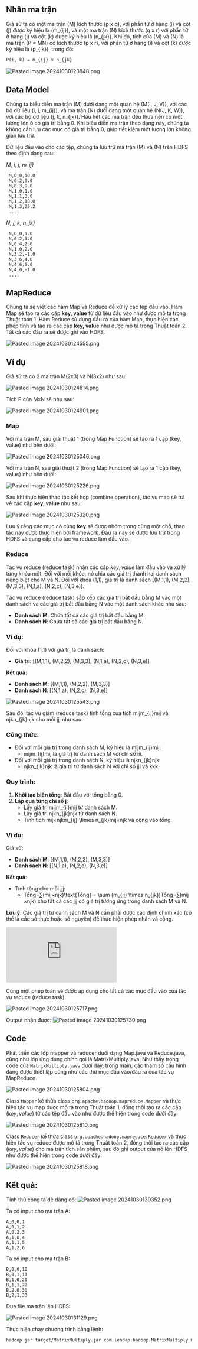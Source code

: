 ## Nhân ma trận

Giả sử ta có một ma trận (M) kích thước (p x q), với phần tử ở hàng (i) và cột (j) được ký hiệu là (m\_{ij}), và một ma trận (N) kích thước (q x r) với phần tử ở hàng (j) và cột (k) được ký hiệu là (n\_{jk}). Khi đó, tích của (M) và (N) là ma trận (P = MN) có kích thước (p x r), với phần tử ở hàng (i) và cột (k) được ký hiệu là (p\_{ik}), trong đó:

````latex
P(i, k) = m_{ij} x n_{jk}
````

![Pasted image 20241030123848.png](image/Pasted%20image%2020241030123848.png)

## Data Model

Chúng ta biểu diễn ma trận (M) dưới dạng một quan hệ (M(I, J, V)), với các bộ dữ liệu (i, j, m\_{ij}), và ma trận (N) dưới dạng một quan hệ (N(J, K, W)), với các bộ dữ liệu (j, k, n\_{jk}). Hầu hết các ma trận đều thưa nên có một lượng lớn ô có giá trị bằng 0. Khi biểu diễn ma trận theo dạng này, chúng ta không cần lưu các mục có giá trị bằng 0, giúp tiết kiệm một lượng lớn không gian lưu trữ. 

Dữ liệu đầu vào cho các tệp, chúng ta lưu trữ ma trận (M) và (N) trên HDFS theo định dạng sau:

*M, i, j, m_ij}*

````
 M,0,0,10.0
 M,0,2,9.0
 M,0,3,9.0
 M,1,0,1.0
 M,1,1,3.0
 M,1,2,18.0
 M,1,3,25.2
 ....
````

*N, j, k, n_jk}*

````
 N,0,0,1.0
 N,0,2,3.0
 N,0,4,2.0
 N,1,0,2.0
 N,3,2,-1.0
 N,3,6,4.0
 N,4,6,5.0
 N,4,0,-1.0
 ....
````

## MapReduce

Chúng ta sẽ viết các hàm Map và Reduce để xử lý các tệp đầu vào. Hàm Map sẽ tạo ra các cặp **key, value** từ dữ liệu đầu vào như được mô tả trong Thuật toán 1. Hàm Reduce sử dụng đầu ra của hàm Map, thực hiện các phép tính và tạo ra các cặp **key, value** như được mô tả trong Thuật toán 2. Tất cả các đầu ra sẽ được ghi vào HDFS.

![Pasted image 20241030124555.png](image/Pasted%20image%2020241030124555.png)

## Ví dụ

Giả sử ta có 2 ma trận M(2x3) và N(3x2) như sau:

![Pasted image 20241030124814.png](image/Pasted%20image%2020241030124814.png)

Tích P của MxN sẽ như sau:

![Pasted image 20241030124901.png](image/Pasted%20image%2020241030124901.png)

### Map

Với ma trận M, sau giải thuật 1 (trong Map Function) sẽ tạo ra 1 cặp (key, value) như bên dưới:

![Pasted image 20241030125046.png](image/Pasted%20image%2020241030125046.png)

Với ma trận  N, sau giải thuật 2 (trong Map Function) sẽ tạo ra 1 cặp (key, value) như bên dưới:

![Pasted image 20241030125226.png](image/Pasted%20image%2020241030125226.png)

Sau khi thực hiện thao tác kết hợp (combine operation), tác vụ map sẽ trả về các cặp **key, value** như sau:

![Pasted image 20241030125320.png](image/Pasted%20image%2020241030125320.png)

Lưu ý rằng các mục có cùng **key** sẽ được nhóm trong cùng một chỗ, thao tác này được thực hiện bởi framework. 
Đầu ra này sẽ được lưu trữ trong HDFS và cung cấp cho tác vụ reduce làm đầu vào.

### Reduce

Tác vụ reduce (reduce task) nhận các cặp $key, value$ làm đầu vào và xử lý từng khóa một. Đối với mỗi khóa, nó chia các giá trị thành hai danh sách riêng biệt cho M và N. Đối với khóa (1,1), giá trị là danh sách \[(M,1,1), (M,2,2), (M,3,3), (N,1,a), (N,2,c), (N,3,e)\].

Tác vụ reduce (reduce task) sắp xếp các giá trị bắt đầu bằng M vào một danh sách và các giá trị bắt đầu bằng N vào một danh sách khác như sau:

* **Danh sách M**: Chứa tất cả các giá trị bắt đầu bằng M.
* **Danh sách N**: Chứa tất cả các giá trị bắt đầu bằng N.

### Ví dụ:

Đối với khóa (1,1) với giá trị là danh sách:

* **Giá trị**: \[(M,1,1), (M,2,2), (M,3,3), (N,1,a), (N,2,c), (N,3,e)\]

**Kết quả:**

* **Danh sách M**: \[(M,1,1), (M,2,2), (M,3,3)\]
* **Danh sách N**: \[(N,1,a), (N,2,c), (N,3,e)\]

![Pasted image 20241030125543.png](image/Pasted%20image%2020241030125543.png)

Sau đó, tác vụ giảm (reduce task) tính tổng của tích mijm\_{ij}mij​ và njkn\_{jk}njk​ cho mỗi jjj như sau:

### Công thức:

* Đối với mỗi giá trị trong danh sách M, ký hiệu là mijm\_{ij}mij​:
  * mijm\_{ij}mij​ là giá trị từ danh sách M với chỉ số iii.
* Đối với mỗi giá trị trong danh sách N, ký hiệu là njkn\_{jk}njk​:
  * njkn\_{jk}njk​ là giá trị từ danh sách N với chỉ số jjj và kkk.

### Quy trình:

1. **Khởi tạo biến tổng**: Bắt đầu với tổng bằng 0.
1. **Lặp qua từng chỉ số j**:
   * Lấy giá trị mijm\_{ij}mij​ từ danh sách M.
   * Lấy giá trị njkn\_{jk}njk​ từ danh sách N.
   * Tính tích mij×njkm\_{ij} \times n\_{jk}mij​×njk​ và cộng vào tổng.

### Ví dụ:

Giả sử:

* **Danh sách M**: \[(M,1,1), (M,2,2), (M,3,3)\]
* **Danh sách N**: \[(N,1,a), (N,2,c), (N,3,e)\]

**Kết quả**:

* Tính tổng cho mỗi jjj:
  * Tổng=∑(mij×njk)\text{Tổng} = \sum (m\_{ij} \times n\_{jk})Tổng=∑(mij​×njk​) cho tất cả các jjj có giá trị tương ứng trong danh sách M và N.

**Lưu ý**: Các giá trị từ danh sách M và N cần phải được xác định chính xác (có thể là các số thực hoặc số nguyên) để thực hiện phép nhân và cộng.

![P(1,1) = 1a+2c+3e](https://s0.wp.com/latex.php?latex=P%281%2C1%29+%3D+1a%2B2c%2B3e&bg=f7f7f7&fg=242424&s=0&c=20201002)

Cùng một phép toán sẽ được áp dụng cho tất cả các mục đầu vào của tác vụ reduce (reduce task).

![Pasted image 20241030125717.png](image/Pasted%20image%2020241030125717.png)

Output nhận được:
![Pasted image 20241030125730.png](image/Pasted%20image%2020241030125730.png)

## Code

Phát triển các lớp mapper và reducer dưới dạng Map.java và Reduce.java, cũng như lớp ứng dụng chính gọi là MatrixMultiply.java. Như thấy trong code của `MatrixMultiply.java` dưới đây, trong main, các tham số cấu hình đang được thiết lập cũng như các thư mục đầu vào/đầu ra của tác vụ MapReduce.

![Pasted image 20241030125804.png](image/Pasted%20image%2020241030125804.png)

Class `Mapper` kế thừa class `org.apache.hadoop.mapreduce.Mapper` và thực hiện tác vụ map được mô tả trong Thuật toán 1, đồng thời tạo ra các cặp $(key, value)$ từ các tệp đầu vào như được thể hiện trong code dưới đây:

![Pasted image 20241030125810.png](image/Pasted%20image%2020241030125810.png)

Class `Reducer` kế thừa class `org.apache.hadoop.mapreduce.Reducer` và thực hiện tác vụ reduce được mô tả trong Thuật toán 2, đồng thời tạo ra các cặp $(key, value)$ cho ma trận tích sản phẩm, sau đó ghi output của nó lên HDFS như được thể hiện trong code dưới đây:

![Pasted image 20241030125818.png](image/Pasted%20image%2020241030125818.png)

## Kết quả:

Tính thủ công ta dễ dàng có:
![Pasted image 20241030130352.png](image/Pasted%20image%2020241030130352.png)

Ta có input cho ma trận A:

````shell
A,0,0,1
A,0,1,2
A,0,2,3
A,1,0,4
A,1,1,5
A,1,2,6
````

Ta có input cho ma trận B:

````
B,0,0,10
B,0,1,11
B,1,0,20
B,1,1,22
B,2,0,30
B,2,1,33
````

Đưa file ma trận lên HDFS:

![Pasted image 20241030131129.png](image/Pasted%20image%2020241030131129.png)

Thực hiện chạy chương trình bằng lệnh:

````bash
hadoop jar target/MatrixMultiply.jar com.lendap.hadoop.MatrixMultiply matrix_input matrix_output
````
